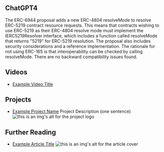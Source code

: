 ## ChatGPT4

The ERC-6944 proposal adds a new ERC-4804 resolveMode to resolve ERC-5219 contract resource requests. This means that contracts wishing to use ERC-5219 as their ERC-4804 resolve mode must implement the IERC5219Resolver interface, which includes a function called resolveMode that returns "5219" for ERC-5219 resolution. The proposal also includes security considerations and a reference implementation. The rationale for not using ERC-165 is that interoperability can be checked by calling resolveMode. There are no backward compatibility issues found.

## Videos

- [Example Video Title](https://www.youtube.com/watch?v=TDGq4aeevgY)

## Projects

- [Example Project Name](https://xxxx.xxx/xxxxx) Project Description (one sentence) ![this is an img's alt for the project logo](https://xxxx.xxx/project-logo.xxx)

## Further Reading

- [Example Article Title](https://xxxx.xxx/xxxxx) ![this is an img's alt for the article cover](https://xxxx.xxx/article-cover.xxx)

